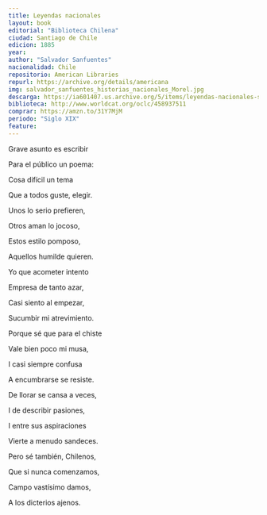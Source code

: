 ```yaml
---
title: Leyendas nacionales
layout: book
editorial: "Biblioteca Chilena"
ciudad: Santiago de Chile
edicion: 1885
year: 
author: "Salvador Sanfuentes"
nacionalidad: Chile
repositorio: American Libraries
repurl: https://archive.org/details/americana
img: salvador_sanfuentes_historias_nacionales_Morel.jpg
descarga: https://ia601407.us.archive.org/5/items/leyendas-nacionales-sanfuentes/Leyendas%20nacionales%20-%20Sanfuentes.pdf
biblioteca: http://www.worldcat.org/oclc/458937511
comprar: https://amzn.to/31Y7MjM
periodo: "Siglo XIX"
feature: 
---
```

 
Grave asunto es escribir
 
Para el público un poema:
 
Cosa difícil un tema
 
Que a todos guste, elegir.
 
 
Unos lo serio prefieren, 
 
Otros aman lo jocoso,
 
Estos estilo pomposo,
 
Aquellos humilde quieren.
 
 
Yo que acometer intento
 
Empresa de tanto azar,
 
Casi siento al empezar,
 
Sucumbir mi atrevimiento.
 
 
Porque sé que para el chiste
 
Vale bien poco mi musa,
 
I casi siempre confusa
 
A encumbrarse se resiste.
 
 
De llorar se cansa a veces,
 
I de describir pasiones,
 
I entre sus aspiraciones
 
Vierte a menudo sandeces.
  
 
Pero sé también, Chilenos, 
 
Que si nunca comenzamos, 
 
Campo vastísimo damos, 
 
A los dicterios ajenos.
